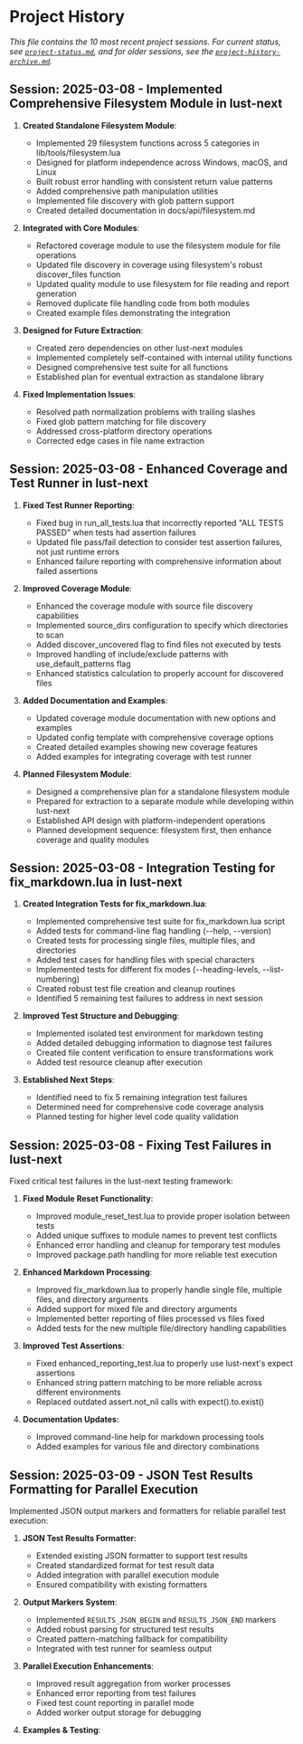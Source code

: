 # Project History

*This file contains the 10 most recent project sessions. For current status, see [`project-status.md`](/home/gregg/Projects/docs-projects/neovim-ecosystem-docs/project-status.md), and for older sessions, see the [`project-history-archive.md`](/home/gregg/Projects/docs-projects/neovim-ecosystem-docs/archives/project-history-archive.md).*

## Session: 2025-03-08 - Implemented Comprehensive Filesystem Module in lust-next

1. **Created Standalone Filesystem Module**:
   - Implemented 29 filesystem functions across 5 categories in lib/tools/filesystem.lua
   - Designed for platform independence across Windows, macOS, and Linux
   - Built robust error handling with consistent return value patterns
   - Added comprehensive path manipulation utilities
   - Implemented file discovery with glob pattern support
   - Created detailed documentation in docs/api/filesystem.md

2. **Integrated with Core Modules**:
   - Refactored coverage module to use the filesystem module for file operations
   - Updated file discovery in coverage using filesystem's robust discover_files function
   - Updated quality module to use filesystem for file reading and report generation
   - Removed duplicate file handling code from both modules
   - Created example files demonstrating the integration

3. **Designed for Future Extraction**:
   - Created zero dependencies on other lust-next modules
   - Implemented completely self-contained with internal utility functions
   - Designed comprehensive test suite for all functions
   - Established plan for eventual extraction as standalone library

4. **Fixed Implementation Issues**:
   - Resolved path normalization problems with trailing slashes
   - Fixed glob pattern matching for file discovery
   - Addressed cross-platform directory operations
   - Corrected edge cases in file name extraction

## Session: 2025-03-08 - Enhanced Coverage and Test Runner in lust-next

1. **Fixed Test Runner Reporting**:
   - Fixed bug in run_all_tests.lua that incorrectly reported "ALL TESTS PASSED" when tests had assertion failures
   - Updated file pass/fail detection to consider test assertion failures, not just runtime errors
   - Enhanced failure reporting with comprehensive information about failed assertions

2. **Improved Coverage Module**:
   - Enhanced the coverage module with source file discovery capabilities
   - Implemented source_dirs configuration to specify which directories to scan
   - Added discover_uncovered flag to find files not executed by tests
   - Improved handling of include/exclude patterns with use_default_patterns flag
   - Enhanced statistics calculation to properly account for discovered files

3. **Added Documentation and Examples**:
   - Updated coverage module documentation with new options and examples
   - Updated config template with comprehensive coverage options
   - Created detailed examples showing new coverage features
   - Added examples for integrating coverage with test runner

4. **Planned Filesystem Module**:
   - Designed a comprehensive plan for a standalone filesystem module
   - Prepared for extraction to a separate module while developing within lust-next
   - Established API design with platform-independent operations
   - Planned development sequence: filesystem first, then enhance coverage and quality modules

## Session: 2025-03-08 - Integration Testing for fix_markdown.lua in lust-next

1. **Created Integration Tests for fix_markdown.lua**:
   - Implemented comprehensive test suite for fix_markdown.lua script
   - Added tests for command-line flag handling (--help, --version)
   - Created tests for processing single files, multiple files, and directories
   - Added test cases for handling files with special characters
   - Implemented tests for different fix modes (--heading-levels, --list-numbering)
   - Created robust test file creation and cleanup routines
   - Identified 5 remaining test failures to address in next session

2. **Improved Test Structure and Debugging**:
   - Implemented isolated test environment for markdown testing
   - Added detailed debugging information to diagnose test failures
   - Created file content verification to ensure transformations work
   - Added test resource cleanup after execution

3. **Established Next Steps**:
   - Identified need to fix 5 remaining integration test failures
   - Determined need for comprehensive code coverage analysis
   - Planned testing for higher level code quality validation

## Session: 2025-03-08 - Fixing Test Failures in lust-next

Fixed critical test failures in the lust-next testing framework:

1. **Fixed Module Reset Functionality**:
   - Improved module_reset_test.lua to provide proper isolation between tests
   - Added unique suffixes to module names to prevent test conflicts
   - Enhanced error handling and cleanup for temporary test modules
   - Improved package.path handling for more reliable test execution

2. **Enhanced Markdown Processing**:
   - Improved fix_markdown.lua to properly handle single file, multiple files, and directory arguments
   - Added support for mixed file and directory arguments
   - Implemented better reporting of files processed vs files fixed
   - Added tests for the new multiple file/directory handling capabilities

3. **Improved Test Assertions**:
   - Fixed enhanced_reporting_test.lua to properly use lust-next's expect assertions
   - Enhanced string pattern matching to be more reliable across different environments
   - Replaced outdated assert.not_nil calls with expect().to.exist()

4. **Documentation Updates**:
   - Improved command-line help for markdown processing tools
   - Added examples for various file and directory combinations

## Session: 2025-03-09 - JSON Test Results Formatting for Parallel Execution

Implemented JSON output markers and formatters for reliable parallel test execution:

1. **JSON Test Results Formatter**:
   - Extended existing JSON formatter to support test results
   - Created standardized format for test result data
   - Added integration with parallel execution module
   - Ensured compatibility with existing formatters

2. **Output Markers System**:
   - Implemented `RESULTS_JSON_BEGIN` and `RESULTS_JSON_END` markers
   - Added robust parsing for structured test results
   - Created pattern-matching fallback for compatibility
   - Integrated with test runner for seamless output

3. **Parallel Execution Enhancements**:
   - Improved result aggregation from worker processes
   - Enhanced error reporting from test failures
   - Fixed test count reporting in parallel mode
   - Added worker output storage for debugging

4. **Examples & Testing**:
